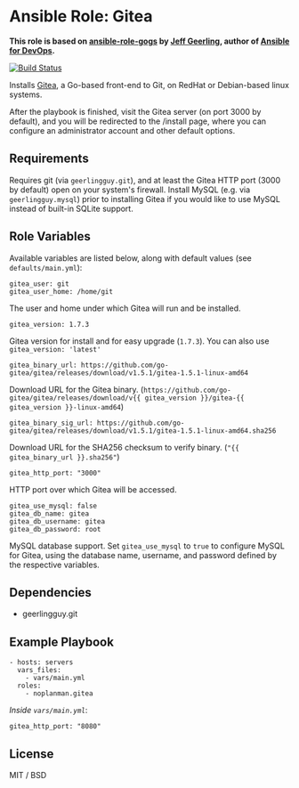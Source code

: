 # Ansible Role: Gitea

**This role is based on [ansible-role-gogs] by [Jeff Geerling], author of [Ansible for DevOps].**

[![Build Status](https://travis-ci.org/ArgonQQ/ansible-role-gitea.svg?branch=master)](https://travis-ci.org/ArgonQQ/ansible-role-gitea)

Installs [Gitea], a Go-based front-end to Git, on RedHat or Debian-based linux systems.

After the playbook is finished, visit the Gitea server (on port 3000 by default), and you will be redirected to the /install page, where you can configure an administrator account and other default options.

## Requirements

Requires git (via `geerlingguy.git`), and at least the Gitea HTTP port (3000 by default) open on your system's firewall. Install MySQL (e.g. via `geerlingguy.mysql`) prior to installing Gitea if you would like to use MySQL instead of built-in SQLite support.

## Role Variables

Available variables are listed below, along with default values (see `defaults/main.yml`):

    gitea_user: git
    gitea_user_home: /home/git

The user and home under which Gitea will run and be installed.

    gitea_version: 1.7.3

Gitea version for install and for easy upgrade (`1.7.3`). You can also use `gitea_version: 'latest'`

    gitea_binary_url: https://github.com/go-gitea/gitea/releases/download/v1.5.1/gitea-1.5.1-linux-amd64

Download URL for the Gitea binary. (`https://github.com/go-gitea/gitea/releases/download/v{{ gitea_version }}/gitea-{{ gitea_version }}-linux-amd64`)

    gitea_binary_sig_url: https://github.com/go-gitea/gitea/releases/download/v1.5.1/gitea-1.5.1-linux-amd64.sha256

Download URL for the SHA256 checksum to verify binary. (`"{{ gitea_binary_url }}.sha256"`)

    gitea_http_port: "3000"

HTTP port over which Gitea will be accessed.

    gitea_use_mysql: false
    gitea_db_name: gitea
    gitea_db_username: gitea
    gitea_db_password: root

MySQL database support. Set `gitea_use_mysql` to `true` to configure MySQL for Gitea, using the database name, username, and password defined by the respective variables.

## Dependencies

  - geerlingguy.git

## Example Playbook

    - hosts: servers
      vars_files:
        - vars/main.yml
      roles:
        - noplanman.gitea

*Inside `vars/main.yml`*:

    gitea_http_port: "8080"

## License

MIT / BSD

[Gitea]: https://github.com/go-gitea/gitea/
[ansible-role-gogs]: https://github.com/geerlingguy/ansible-role-gogs
[Jeff Geerling]: https://www.jeffgeerling.com/
[Ansible for DevOps]: https://www.ansiblefordevops.com/
